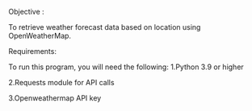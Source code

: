 Objective :

To retrieve weather forecast data based on location using OpenWeatherMap.

Requirements:

To run this program, you will need the following:
1.Python 3.9 or higher

2.Requests module for API calls

3.Openweathermap API key
